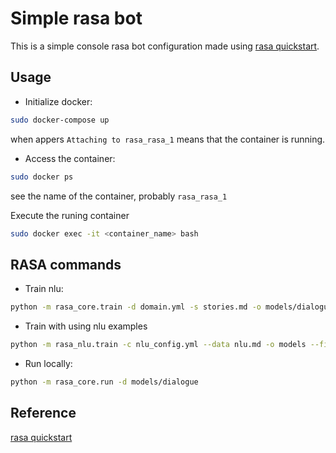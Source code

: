 # Simple rasa bot


This is a simple console rasa bot configuration made using [rasa quickstart](https://rasa.com/docs/core/quickstart/).

## Usage

* Initialize docker:

```sh
sudo docker-compose up
```

when appers `Attaching to rasa_rasa_1` means that the container is running.

* Access the container:

```sh
sudo docker ps
```

see the name of the container, probably `rasa_rasa_1`

Execute the runing container

```sh
sudo docker exec -it <container_name> bash
```

## RASA commands

* Train nlu:

```sh
python -m rasa_core.train -d domain.yml -s stories.md -o models/dialogue
```

* Train with using nlu examples
```sh
python -m rasa_nlu.train -c nlu_config.yml --data nlu.md -o models --fixed_model_name nlu --project current --verbose
```

* Run locally:

```sh
python -m rasa_core.run -d models/dialogue
```

## Reference
[rasa quickstart](https://rasa.com/docs/core/quickstart/)
